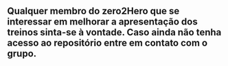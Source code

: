 ## Qualquer membro do zero2Hero que se interessar em melhorar a apresentação dos treinos sinta-se à vontade. Caso ainda não tenha acesso ao repositório entre em contato com o grupo.
